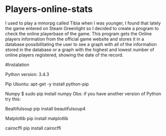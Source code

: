 # Players-online-stats


I used to play a mmorpg called Tibia when I was younger, I found that lately the game entered  on Steam Greenlight so I decided to create a program to check the online playerbase of the game.
This program gets the Online players information from the official game website and stores it in a database possibilitating the user to see a graph with all of the information stored in the database or a graph with the highest and lowest number of online players registered, showing the date of the record.


#Instalation

Python version: 3.4.3

Pip
Ubuntu:
apt-get -y install python-pip


Numpy
$ sudo pip install numpy
Obs: if you have another version of Python try this:

Bealtifulsoup
pip install beautifulsoup4

Matplotlib
pip install matplotlib

cairocffi
pip install cairocffi
